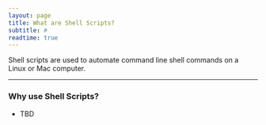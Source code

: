 ```yaml
---
layout: page
title: What are Shell Scripts?
subtitle: #
readtime: true
---
```


Shell scripts are used to automate command line shell commands on a Linux or Mac computer.

---
### Why use Shell Scripts?
- TBD
